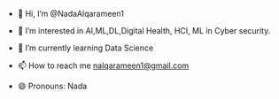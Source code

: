 - 👋 Hi, I’m @NadaAlqarameen1
- 👀 I’m interested in AI,ML,DL,Digital Health, HCI, ML in Cyber security.
- 🌱 I’m currently learning Data Science
  
- 📫 How to reach me nalqarameen1@gmail.com
- 😄 Pronouns: Nada


<!---
NadaAlqarameen1/NadaAlqarameen1 is a ✨ special ✨ repository because its `README.md` (this file) appears on your GitHub profile.
You can click the Preview link to take a look at your changes.
--->
